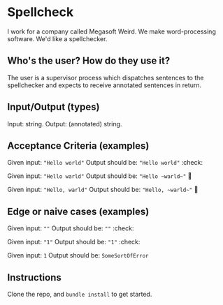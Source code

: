 # Spellcheck

I work for a company called Megasoft Weird. We make word-processing software. We'd like a spellchecker.

## Who's the user? How do they use it?

The user is a supervisor process which dispatches sentences to the spellchecker and expects to receive annotated sentences in return.

## Input/Output (types)

Input: string.
Output: (annotated) string.

## Acceptance Criteria (examples)

Given input: `"Hello world"`
Output should be: `"Hello world"` :check:

Given input: `"Hello warld"`
Output should be: `"Hello ~warld~"` :construction:

Given input: `"Hello, warld"`
Output should be: `"Hello, ~warld~"` :construction:

## Edge or naive cases (examples)

Given input: `""`
Output should be: `""` :check:

Given input: `"1"`
Output should be: `"1"` :check:

Given input: `1`
Output should be: `SomeSortOfError`

## Instructions

Clone the repo, and `bundle install` to get started.